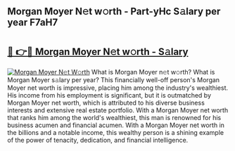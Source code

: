 ## Morgan Moyer N𝚎t w𝚘rth - Part-yHc S𝚊lary per year F7aH7

# <h2><a href="http://gc3mbch.nevu.top/?p=Morgan+Moyer">🔗 👉🔴 Morgan Moyer N𝚎t w𝚘rth - S𝚊lary</a></h2>

[![Morgan Moyer N𝚎t W𝚘rth](https://i.imgur.com/Oavwk0R.jpeg)](http://gc3mbch.nevu.top/?p=Morgan+Moyer)
What is Morgan Moyer n𝚎t w𝚘rth? What is Morgan Moyer s𝚊lary per year?
This financially well-off person's Morgan Moyer net worth is impressive, placing him among the industry's wealthiest. His income from his employment is significant, but it is outmatched by Morgan Moyer net worth, which is attributed to his diverse business interests and extensive real estate portfolio. With a Morgan Moyer net worth that ranks him among the world's wealthiest, this man is renowned for his business acumen and financial acumen. With a Morgan Moyer net worth in the billions and a notable income, this wealthy person is a shining example of the power of tenacity, dedication, and financial intelligence.

